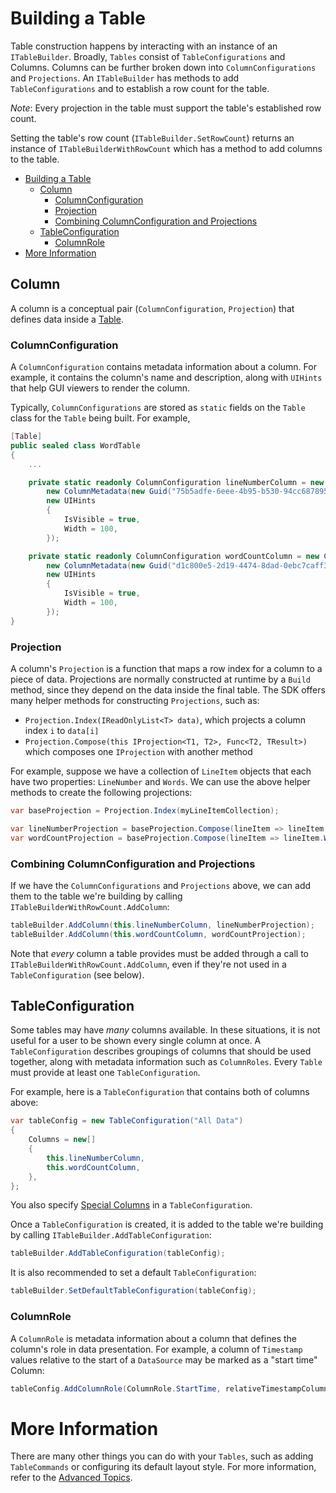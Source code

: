 # Building a Table

Table construction happens by interacting with an instance of an `ITableBuilder`. Broadly, `Tables` consist of `TableConfigurations` and Columns. Columns can be further broken down into `ColumnConfigurations` and `Projections`. An `ITableBuilder` has methods to add `TableConfigurations` and to establish a row count for the table.

*Note*: Every projection in the table must support the table's established row count.

Setting the table's row count (`ITableBuilder.SetRowCount`) returns an instance of `ITableBuilderWithRowCount` which has a method to add columns to the table.

- [Building a Table](#building-a-table)
  - [Column](#column)
    - [ColumnConfiguration](#columnconfiguration)
    - [Projection](#projection)
    - [Combining ColumnConfiguration and Projections](#combining-columnconfiguration-and-projections)
  - [TableConfiguration](#tableconfiguration)
    - [ColumnRole](#columnrole)
- [More Information](#more-information)

## Column

A column is a conceptual pair (`ColumnConfiguration`, `Projection`) that defines data inside a [Table](#table).

### ColumnConfiguration

A `ColumnConfiguration` contains metadata information about a column. For example, it contains the column's name and description, along with `UIHints` that help GUI viewers to render the column.

Typically, `ColumnConfigurations` are stored as `static` fields on the `Table` class for the `Table` being built. For example,

```cs
[Table]                      
public sealed class WordTable
{
    ...

    private static readonly ColumnConfiguration lineNumberColumn = new ColumnConfiguration(
        new ColumnMetadata(new Guid("75b5adfe-6eee-4b95-b530-94cc68789565"), "Line Number"),
        new UIHints
        {
            IsVisible = true,
            Width = 100,
        });

    private static readonly ColumnConfiguration wordCountColumn = new ColumnConfiguration(
        new ColumnMetadata(new Guid("d1c800e5-2d19-4474-8dad-0ebc7caff3ab"), "Number of Words"),
        new UIHints
        {
            IsVisible = true,
            Width = 100,
        });
}
```

### Projection

A column's `Projection` is a function that maps a row index for a column to a piece of data. Projections are normally constructed at runtime by a `Build` method, since they depend on the data inside the final table. The SDK offers many helper methods for constructing `Projections`, such as:
* `Projection.Index(IReadOnlyList<T> data)`, which projects a column index `i` to `data[i]`
* `Projection.Compose(this IProjection<T1, T2>, Func<T2, TResult>)` which composes one `IProjection` with another method

For example, suppose we have a collection of `LineItem` objects that each have two properties: `LineNumber` and `Words`. We can use the above helper methods to create the following projections:

```cs
var baseProjection = Projection.Index(myLineItemCollection);

var lineNumberProjection = baseProjection.Compose(lineItem => lineItem.LineNumber);
var wordCountProjection = baseProjection.Compose(lineItem => lineItem.Words.Count());
```

### Combining ColumnConfiguration and Projections

If we have the `ColumnConfigurations` and `Projections` above, we can add them to the table we're building by calling `ITableBuilderWithRowCount.AddColumn`:

```cs
tableBuilder.AddColumn(this.lineNumberColumn, lineNumberProjection);
tableBuilder.AddColumn(this.wordCountColumn, wordCountProjection);
```

Note that _every_ column a table provides must be added through a call to `ITableBuilderWithRowCount.AddColumn`, even if they're not used in a `TableConfiguration` (see below).

## TableConfiguration

Some tables may have _many_ columns available. In these situations, it is not useful for a user to be shown every single column at once. A `TableConfiguration` describes groupings of columns that should be used together, along with metadata information such as `ColumnRoles`. Every `Table` must provide at least one `TableConfiguration`.

For example, here is a `TableConfiguration` that contains both of columns above:

```cs
var tableConfig = new TableConfiguration("All Data")
{
    Columns = new[]
    {
        this.lineNumberColumn,
        this.wordCountColumn,
    },
};
```

You also specify [Special Columns](../Glossary.md##special-columns) in a `TableConfiguration`.

Once a `TableConfiguration` is created, it is added to the table we're building by calling `ITableBuilder.AddTableConfiguration`:

```cs
tableBuilder.AddTableConfiguration(tableConfig);
```

It is also recommended to set a default `TableConfiguration`:
```cs
tableBuilder.SetDefaultTableConfiguration(tableConfig);
```


### ColumnRole

A `ColumnRole` is metadata information about a column that defines the column's role in data presentation. For example, a column of `Timestamp` values relative to the start of a `DataSource` may be marked as a "start time" Column:

```cs
tableConfig.AddColumnRole(ColumnRole.StartTime, relativeTimestampColumnConfiguration);
```

# More Information
There are many other things you can do with your `Tables`, such as adding `TableCommands` or configuring its default layout style. For more information, refer to the [Advanced Topics](./Advanced/README.md).